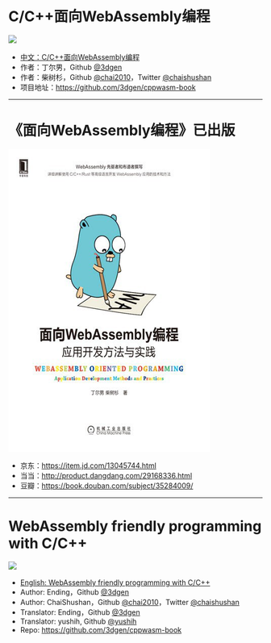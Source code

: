 # C/C++面向WebAssembly编程

![](zh/cover.png)

- [中文：C/C++面向WebAssembly编程](zh/README.md)
- 作者：丁尔男，Github [@3dgen](https://github.com/3dgen)
- 作者：柴树杉，Github [@chai2010](https://github.com/chai2010)，Twitter [@chaishushan](https://twitter.com/chaishushan)
- 项目地址：https://github.com/3dgen/cppwasm-book

---

# 《面向WebAssembly编程》已出版

![](cover.jpg)

- 京东：https://item.jd.com/13045744.html
- 当当：http://product.dangdang.com/29168336.html
- 豆瓣：https://book.douban.com/subject/35284009/

----

# WebAssembly friendly programming with C/C++

![](en/cover.png)

- [English: WebAssembly friendly programming with C/C++](en/README.md)
- Author: Ending，Github [@3dgen](https://github.com/3dgen)
- Author: ChaiShushan，Github [@chai2010](https://github.com/chai2010)，Twitter [@chaishushan](https://twitter.com/chaishushan)
- Translator: Ending，Github [@3dgen](https://github.com/3dgen)
- Translator: yushih, Github [@yushih](https://github.com/yushih)
- Repo: https://github.com/3dgen/cppwasm-book
